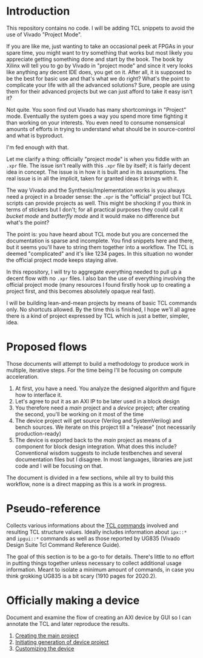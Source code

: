 # Introduction
This repository contains no code. I will be adding TCL snippets to avoid the use of Vivado "Project Mode".

If you are like me, just wanting to take an occasional peek at FPGAs in your spare time, you might want to try something that works but most likely you appreciate getting something done and start by the book. The book by Xilinx will tell you to go by Vivado in "project mode" and since it very looks like anything any decent IDE does, you get on it. After all, it is supposed to be the best for basic use and that's what we do right? What's the point to complicate your life with all the advanced solutions? Sure, people are using them for their advanced projects but we can just afford to take it easy isn't it?

Not quite. You soon find out Vivado has many shortcomings in "Project" mode. Eventually the system goes a way you spend more time fighting it than working on your interests. You even need to consume nonsensical amounts of efforts in trying to understand what should be in source-control and what is byproduct. 

I'm fed enough with that.

Let me clarify a thing: officially "project mode" is when you fiddle with an `.xpr` file. The issue isn't really with this `.xpr` file by itself; it is fairly decent idea in concept. The issue is in how it is built and in its assumptions. The real issue is in all the implicit, taken for granted ideas it brings with it.

The way Vivado and the Synthesis/Implementation works is you always need a project in a broader sense: the `.xpr` is the "official" project but TCL scripts can provide projects as well. This might be shocking if you think in terms of stickers but I don't; for all practical purposes they could call it *bucket mode* and *butterfly mode* and it would make no difference but what's the point?

The point is: you have heard about TCL mode but you are concerned the documentation is sparse and incomplete. You find snippets here and there, but it seems you'll have to string them together into a workflow. The TCL is deemed "complicated" and it's like 1234 pages. In this situation no wonder the official project mode keeps staying alive.

In this repository, I will try to aggregate everything needed to pull up a decent flow with no `.xpr` files. I also ban the use of everything involving the official project mode (many resources I found firstly hook up to creating a project first, and this becomes absolutely opaque real fast).

I will be building lean-and-mean projects by means of basic TCL commands only. No shortcuts allowed. By the time this is finished, I hope we'll all agree there is a kind of project expressed by TCL which is just a better, simpler, idea.

# Proposed flows

Those documents will attempt to build a methodology to produce work in multiple, iterative steps. For the time being I'll be focusing on compute acceleration.

1. At first, you have a need. You analyze the designed algorithm and figure how to interface it.
2. Let's agree to put it as an AXI IP to be later used in a block design
3. You therefore need a *main* project and a *device* project; after creating the second, you'll be working on it most of the time
4. The device project will get source (Verilog and SystemVerilog) and bench sources. We iterate on this project till a "release" (not necessarily production-ready)
5. The device is exported back to the *main* project as means of a component for block design integration. What does this include? Conventional wisdom suggests to include testbenches and several documentation files but I disagree. In most languages, libraries are just code and I will be focusing on that.

The document is divided in a few sections, while all try to build this workflow, none is a direct mapping as this is a work in progress.

# Pseudo-reference

Collects various informations about the [TCL commands](./pseudo-reference/README.md) involved and resulting TCL structure values. Ideally includes information about `ipx::*` and `ipgui::*` commands as well as those reported by UG835 (Vivado Design Suite Tcl Command Reference Guide).

The goal of this section is to be a go-to for details. There's little to no effort in putting things together unless necessary to collect additional usage information. Meant to isolate a minimum amount of commands, in case you think grokking UG835 is a bit scary (1910 pages for 2020.2).

# Officially making a device

Document and examine the flow of creating an AXI device by GUI so I can annotate the TCL and later reproduce the results.

1. [Creating the main project](./canon/01_main_creation/README.md)
2. [Initiating generation of device project](./canon/02_device_creation/README.md)
3. [Customizing the device](./canon/03_device_customization/README.md)